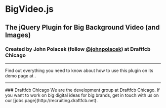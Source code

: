 # BigVideo.js
## The jQuery Plugin for Big Background Video (and Images)
### Created by John Polacek (follow [@johnpolacek](https://twitter.com/johnpolacek)) at Draftfcb Chicago
<hr>
Find out everything you need to know about how to use this plugin on its demo page at <http://dfcb.github.com/BigVideo.js>.
<hr>
### Draftfcb Chicago
We are the development group at Draftfcb Chicago. If you want to work on big digital ideas for big brands, get in touch with us on our [jobs page](http://recruiting.draftfcb.net).